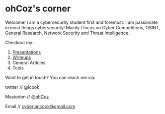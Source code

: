 # ohCoz's corner

Welcome! I am a cybersecurity student first and foremost. I am passionate in most things cybersecurity! Mainly I focus on Cyber Competitions, OSINT, General Research, Network Security and Threat Intelligence. 

Checkout my: 
<ol>
  <li> <a href="https://github.com/cioaonk/Presentations"> Presentations </a> </li>
  <li> <a href="https://cioaonk.github.io/Website/Writeups/Home.md"> Writeups </a> </li>
  <li> General Articles </li>
  <li> Tools </li>
</ol>


Want to get in touch? You can reach me via:

twitter // @icook 

Mastodon // <a rel="me" href="https://infosec.exchange/@ohCoz">@ohCoz</a>

Email // cyberiancook@gmail.com 

